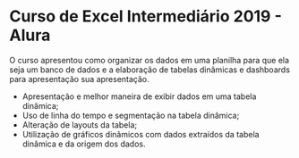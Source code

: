 # Curso de Excel Intermediário 2019 - Alura

O curso apresentou como organizar os dados em uma planilha para que ela seja um banco de dados e a elaboração de tabelas dinâmicas e dashboards para apresentação sua apresentação.

- Apresentação e melhor maneira de exibir dados em uma tabela dinâmica;
- Uso de linha do tempo e segmentação na tabela dinâmica;
- Alteração de layouts da tabela;
- Utilização de gráficos dinâmicos com dados extraídos da tabela dinâmica e da origem dos dados.

